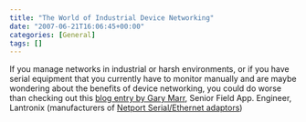 ```yaml
---
title: "The World of Industrial Device Networking"
date: "2007-06-21T16:06:45+00:00"
categories: [General]
tags: []
---
```


If you manage networks in industrial or harsh environments, or if you have serial equipment that you currently have to monitor manually and are maybe wondering about the benefits of device networking, you could do worse than checking out this <a href="http://networkblog.itproportal.com/?p=285">blog entry by Gary Marr</a>, Senior Field App. Engineer, Lantronix (manufacturers of <a href="http://www.openxtra.co.uk/products/accessories/serial-ethernet-adapters/cC035-cC009-p1.html">Netport Serial/Ethernet adaptors</a>)
